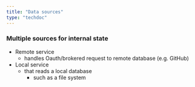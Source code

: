 ```yaml
---
title: "Data sources"
type: "techdoc"
---
```


### Multiple sources for internal state
+ Remote service
    + handles Oauth/brokered request to remote database (e.g. GitHub)
+ Local service
    + that reads a local database
        + such as a file system
